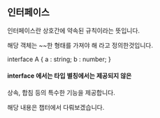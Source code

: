 ## 인터페이스

인터페이스란 상호간에 약속된 규칙이라는 뜻입니다.

해당 객체는 ~~한 형태를 가져야 해 라고 정의한것입니다.

interface A {
a : string;
b : number;
}

#### interface 에서는 타입 별칭에서는 제공되지 않은

상속, 합침 등의 특수한 기능을 제공합니다.

해당 내용은 챕터에서 다뤄보겠습니다.
